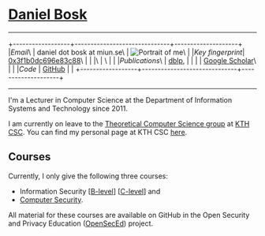 # [Daniel Bosk](http://daniel.bosk.se/)

------------------------------------------------------------------------

+------------------+------------------------------+--------------------+
|*Email*\          | daniel dot bosk at miun.se\  | ![Portrait of me]\ |
|*Key fingerprint*\| [0x3f1b0dc696e83c88]\        |                    |
|\                 | \                            |                    |
|*Publications*\   | [dblp],                      |                    |
|                  | [Google Scholar]\            |                    |
|*Code*            | [GitHub]                     |                    |
+------------------+------------------------------+--------------------+

[0x3f1b0dc696e83c88]: https://pgp.mit.edu/pks/lookup?op=vindex&search=0x3F1B0DC696E83C88
[Portrait of me]: dbosk-scaled.jpg

[dblp]: http://dblp.uni-trier.de/pers/hd/b/Bosk:Daniel
[Google Scholar]: https://scholar.google.fr/citations?user=XupF7c8AAAAJ&hl=en

[GitHub]: https://github.com/dbosk

------------------------------------------------------------------------

I'm a Lecturer in Computer Science at the Department of Information Systems and 
Technology since 2011.

I am currently on leave to the [Theoretical Computer Science
group](http://www.csc.kth.se/tcs/) at [KTH CSC](http://www.csc.kth.se/).
You can find my personal page at KTH CSC
[here](http://www.csc.kth.se/~dbosk/).


## Courses

Currently, I only give the following three courses:

-   Information Security
    \[[B-level](http://ver.miun.se/courses/security/infosakb/)\]
    \[[C-level](http://ver.miun.se/courses/security/infosakc/)\] and
-   [Computer Security](http://ver.miun.se/courses/security/dasak/).

All material for these courses are available on GitHub in the Open Security and 
Privacy Education ([OpenSecEd](https://github.com/OpenSecEd)) project.

